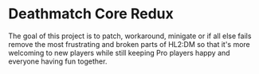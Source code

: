 # Deathmatch Core Redux

The goal of this project is to patch, workaround, minigate or if all else fails remove the most frustrating and broken parts of HL2:DM so that it's more welcoming to new players while still keeping Pro players happy and everyone having fun together.
